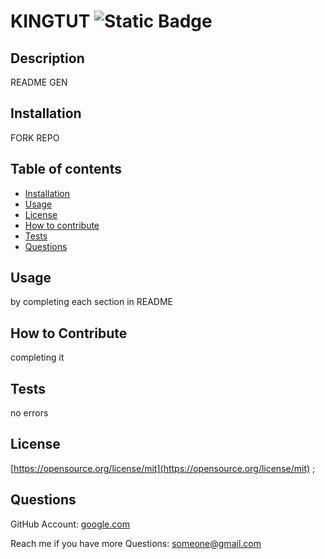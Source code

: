 
# KINGTUT ![Static Badge](https://img.shields.io/badge/License-MIT-blue)

## Description

README GEN

## Installation
FORK REPO

## Table of contents

- [Installation](#installation)
- [Usage](#usage)
- [License](#license)
- [How to contribute](#how-to-contribute)
- [Tests](#tests)
- [Questions](#questions)

## Usage

by completing each section in README

## How to Contribute 

completing it 

## Tests

no errors


## License 
  [https://opensource.org/license/mit](https://opensource.org/license/mit)
  ;

## Questions
GitHub Account: [google.com](google.com)

Reach me if you have more Questions: someone@gmail.com

